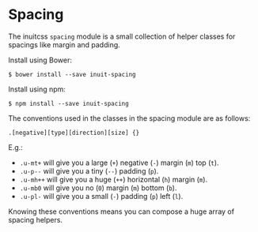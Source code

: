 # Spacing

The inuitcss `spacing` module is a small collection of helper classes for
spacings like margin and padding.

Install using Bower:

    $ bower install --save inuit-spacing

Install using npm:

    $ npm install --save inuit-spacing


The conventions used in the classes in the spacing module are as follows:

    .[negative][type][direction][size] {}

E.g.:

* `.u-mt+` will give you a large (`+`) negative (`-`) margin (`m`) top (`t`).
* `.u-p--` will give you a tiny (`--`) padding (`p`).
* `.u-mh++` will give you a huge (`++`) horizontal (`h`) margin (`m`).
* `.u-mb0` will give you no (`0`) margin (`m`) bottom (`b`).
* `.u-pl-` will give you a small (`-`) padding (`p`) left (`l`).

Knowing these conventions means you can compose a huge array of spacing helpers.
